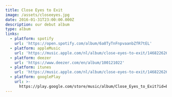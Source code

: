 ```yaml
---
title: Close Eyes to Exit
image: /assets/closeeyes.jpg
date: 2016-01-31T23:00:00.000Z
description: our debut album
type: album
links:
  - platform: spotify
    url: 'https://open.spotify.com/album/6a8TyTnFnpvaanbZfR7tEL'
  - platform: appleMusic
    url: 'https://music.apple.com/nl/album/close-eyes-to-exit/1468226264'
  - platform: deezer
    url: 'https://www.deezer.com/en/album/100121022'
  - platform: itunes
    url: 'https://music.apple.com/nl/album/close-eyes-to-exit/1468226264'
  - platform: googlePlay
    url: >-
      https://play.google.com/store/music/album/Close_Eyes_to_Exit?id=Bkbssbjebk34jgzzaq2p5lzxhee&hl=en_US
---
```


